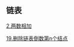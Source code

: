 ## 链表
[2.两数相加](https://leetcode-cn.com/problems/add-two-numbers/)

[19.删除链表倒数第n个结点](https://leetcode-cn.com/problems/remove-nth-node-from-end-of-list/)
[]()
[]()
[]()
[]()
